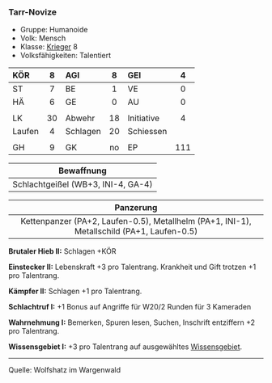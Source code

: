 ### Tarr-Novize

- Gruppe: Humanoide
- Volk: Mensch
- Klasse: [Krieger](../../grw/charaktere-klasse-krieger.md) 8
- Volksfähigkeiten: Talentiert

| KÖR    |  8  | AGI      |  8  | GEI        |  4  |
| :----- | :-: | :------- | :-: | :--------- | :-: |
| ST     |  7  | BE       |  1  | VE         |  0  |
| HÄ     |  6  | GE       |  0  | AU         |  0  |
|        |     |          |     |            |     |
| LK     | 30  | Abwehr   | 18  | Initiative |  4  |
| Laufen |  4  | Schlagen | 20  | Schiessen  |     |
|        |     |          |     |            |     |
| GH     |  9  | GK       | no  | EP         | 111 |

|             Bewaffnung             |
| :--------------------------------: |
| Schlachtgeißel (WB+3, INI-4, GA-4) |

|                                         Panzerung                                          |
| :----------------------------------------------------------------------------------------: |
| Kettenpanzer (PA+2, Laufen-0.5), Metallhelm (PA+1, INI-1), Metallschild (PA+1, Laufen-0.5) |

**Brutaler Hieb II:** Schlagen +KÖR

**Einstecker II:** Lebenskraft +3 pro Talentrang. Krankheit und Gift trotzen +1 pro Talentrang.

**Kämpfer II:** Schlagen +1 pro Talentrang.

**Schlachtruf I:** +1 Bonus auf Angriffe für W20/2 Runden für 3 Kameraden

**Wahrnehmung I:** Bemerken, Spuren lesen, Suchen, Inschrift entziffern +2 pro Talentrang.

**Wissensgebiet I:** +3 pro Talentrang auf ausgewähltes [Wissensgebiet](../../grw/talente/wissensgebiet.md).

---

Quelle: Wolfshatz im Wargenwald
